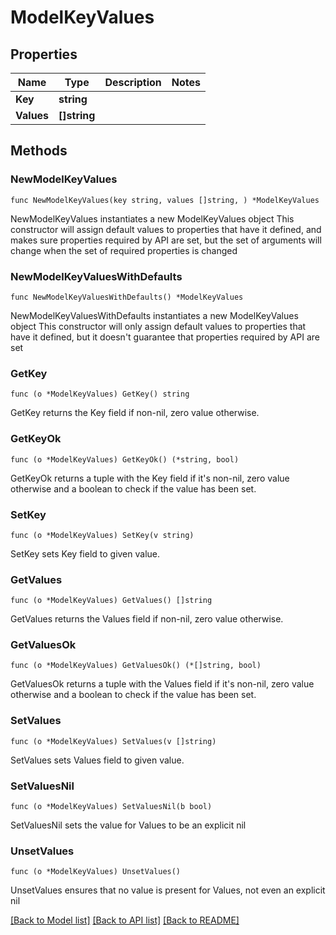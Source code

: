 # ModelKeyValues

## Properties

Name | Type | Description | Notes
------------ | ------------- | ------------- | -------------
**Key** | **string** |  | 
**Values** | **[]string** |  | 

## Methods

### NewModelKeyValues

`func NewModelKeyValues(key string, values []string, ) *ModelKeyValues`

NewModelKeyValues instantiates a new ModelKeyValues object
This constructor will assign default values to properties that have it defined,
and makes sure properties required by API are set, but the set of arguments
will change when the set of required properties is changed

### NewModelKeyValuesWithDefaults

`func NewModelKeyValuesWithDefaults() *ModelKeyValues`

NewModelKeyValuesWithDefaults instantiates a new ModelKeyValues object
This constructor will only assign default values to properties that have it defined,
but it doesn't guarantee that properties required by API are set

### GetKey

`func (o *ModelKeyValues) GetKey() string`

GetKey returns the Key field if non-nil, zero value otherwise.

### GetKeyOk

`func (o *ModelKeyValues) GetKeyOk() (*string, bool)`

GetKeyOk returns a tuple with the Key field if it's non-nil, zero value otherwise
and a boolean to check if the value has been set.

### SetKey

`func (o *ModelKeyValues) SetKey(v string)`

SetKey sets Key field to given value.


### GetValues

`func (o *ModelKeyValues) GetValues() []string`

GetValues returns the Values field if non-nil, zero value otherwise.

### GetValuesOk

`func (o *ModelKeyValues) GetValuesOk() (*[]string, bool)`

GetValuesOk returns a tuple with the Values field if it's non-nil, zero value otherwise
and a boolean to check if the value has been set.

### SetValues

`func (o *ModelKeyValues) SetValues(v []string)`

SetValues sets Values field to given value.


### SetValuesNil

`func (o *ModelKeyValues) SetValuesNil(b bool)`

 SetValuesNil sets the value for Values to be an explicit nil

### UnsetValues
`func (o *ModelKeyValues) UnsetValues()`

UnsetValues ensures that no value is present for Values, not even an explicit nil

[[Back to Model list]](../README.md#documentation-for-models) [[Back to API list]](../README.md#documentation-for-api-endpoints) [[Back to README]](../README.md)



